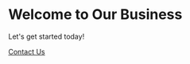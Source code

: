 <!DOCTYPE html>
<html lang="en">
<head>
    <meta charset="UTF-8">
    <meta name="viewport" content="width=device-width, initial-scale=1.0">
    <title>Business Landing Page</title>
    <link rel="stylesheet" href="styles.css">
</head>
<body>
    <div class="container">
        <h1>Welcome to Our Business</h1>
        <p>Let's get started today!</p>
        <a href="#" class="cta">Contact Us</a>
    </div>
</body>
</html>    
